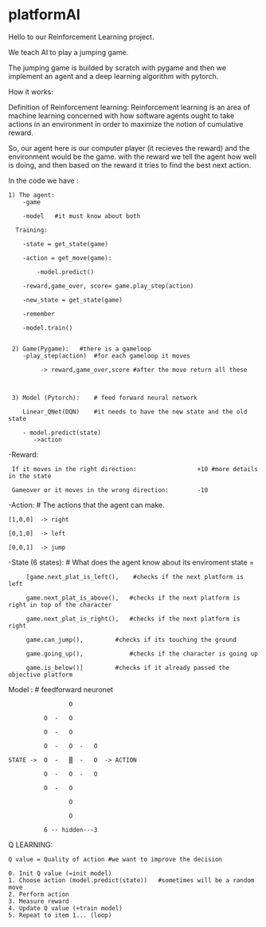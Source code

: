 # platformAI

Hello to our Reinforcement Learning project.



We teach AI to play a jumping game.

The jumping game is builded by scratch with pygame and then we implement an agent and a deep learning algorithm with pytorch.






How it works: 

Definition of Reinforcement learning:
Reinforcement learning is an area of machine learning concerned with how software agents ought to take actions
in an environment in order to maximize the notion of cumulative reward.




So, our agent here is our computer player (it recieves the reward) and the environment would be the game.
with the reward we tell the agent how well is doing, and then based on the reward it tries to find the best next action.


In the code we have :


  	1) The agent:   
		-game
		
		-model   #it must know about both
		
	  Training:
	  
		-state = get_state(game)   
		
		-action = get_move(game):
		
		    -model.predict()
			
		-reward,game_over, score= game.play_step(action)
		
		-new_state = get_state(game)
		
		-remember
		
		-model.train()
		
		
 	 2) Game(Pygame):   #there is a gameloop
		-play_step(action)  #for each gameloop it moves
		
		     -> reward,game_over,score #after the move return all these
 


 	 3) Model (Pytorch):    # feed forward neural network

		Linear_QNet(DQN)    #it needs to have the new state and the old state
		
		- model.predict(state)
		   ->action
		  




-Reward: 
         
	 If it moves in the right direction:                 +10 #more details in the state
	 
	 Gameover or it moves in the wrong direction:	     -10

-Action: # The actions that the agent can make.

	[1,0,0]  -> right
	
	[0,1,0]  -> left
	
	[0,0,1]  -> jump 
	

-State (6 states):  # What does the agent know about its enviroment
	state =	
		 
		 [game.next_plat_is_left(),    #checks if the next platform is left
		 
		 game.next_plat_is_above(),   #checks if the next platform is right in top of the character   
		 
		 game.next_plat_is_right(),   #checks if the next platform is right
		 
		 game.can_jump(), 	      #checks if its touching the ground
		 
		 game.going_up(),             #checks if the character is going up
		 
		 game.is_below()]	      #checks if it already passed the objective platform
		 
		 
	


Model : # feedforward neuronet 
			         
						 
	                 O
			
              O  -   O
		
              O  -   O
				
	          O  - 	 O  -	O
			  
	STATE ->  O  -	 ▒  -	O  -> ACTION
	
	          O  -	 O  -	O
			  
	          O  - 	 O
			  
                     O
						 
                     O
						 
	          6 -- hidden---3     
			  


Q LEARNING: 

	Q value = Quality of action #we want to improve the decision

	0. Init Q value (=init model)
	1. Choose action (model.predict(state))   #sometimes will be a random move
	2. Perform action
	3. Measure reward
	4. Update Q value (+train model)
	5. Repeat to item 1... (loop)

